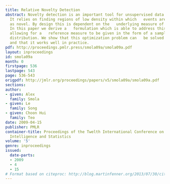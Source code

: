 ```yaml
---
title: Relative Novelty Detection
abstract: Novelty detection is an important tool for unsupervised data   analysis.
  It relies on finding regions of low density within which   events are then flagged
  as novel. By design this is dependent on the   underlying measure of the space.
  In this paper we derive a   formulation which is able to address this problem by
  allowing for a   reference measure to be given in the form of a sample from an   alternate
  distribution. We show that this optimization problem can   be solved efficiently
  and that it works well in practice.
pdf: http://proceedings.pmlr.press/smola09a/smola09a.pdf
layout: inproceedings
id: smola09a
month: 0
firstpage: 536
lastpage: 543
page: 536-543
origpdf: http://jmlr.org/proceedings/papers/v5/smola09a/smola09a.pdf
sections: 
author:
- given: Alex
  family: Smola
- given: Le
  family: Song
- given: Choon Hui
  family: Teo
date: 2009-04-15
publisher: PMLR
container-title: Proceedings of the Twelth International Conference on Artificial
  Intelligence and Statistics
volume: '5'
genre: inproceedings
issued:
  date-parts:
  - 2009
  - 4
  - 15
# Format based on citeproc: http://blog.martinfenner.org/2013/07/30/citeproc-yaml-for-bibliographies/
---
```

